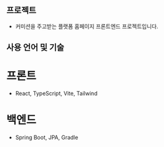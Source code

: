## 프로젝트
- 커미션을 주고받는 플랫폼 홈페이지 프론트엔드 프로젝트입니다.

## 사용 언어 및 기술
# 프론트 
- React, TypeScript, Vite, Tailwind

# 백엔드
- Spring Boot, JPA, Gradle